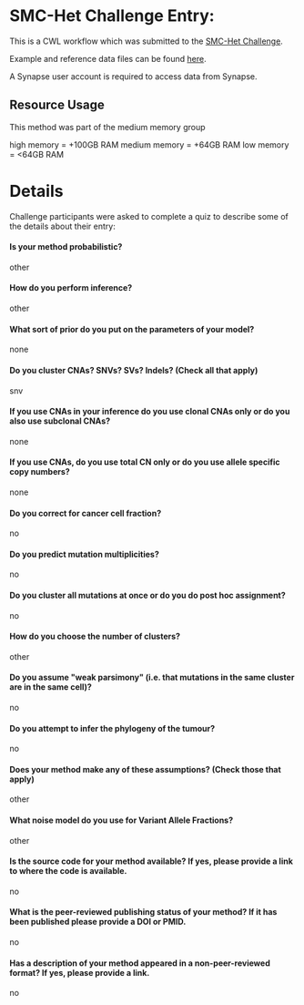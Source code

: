 SMC-Het Challenge Entry: 
========================================================

This is a CWL workflow which was submitted to the [SMC-Het Challenge](https://www.synapse.org/#!Synapse:syn2813581/wiki/303137).

Example and reference data files can be found [here](https://www.synapse.org/#!Synapse:syn2813581/files/).

A Synapse user account is required to access data from Synapse.


Resource Usage
--------------------------------------------------------

This method was part of the medium memory group

high memory = +100GB RAM
medium memory = +64GB RAM
low memory = <64GB RAM


Details
========================================================

Challenge participants were asked to complete a quiz to describe some of the
details about their entry:


#### Is your method probabilistic?

other


#### How do you perform inference?

other


#### What sort of prior do you put on the parameters of your model?

none


#### Do you cluster CNAs? SNVs? SVs? Indels? (Check all that apply)

snv


#### If you use CNAs in your inference do you use clonal CNAs only or do you also use subclonal CNAs?

none


#### If you use CNAs, do you use total CN only or do you use allele specific copy numbers?

none


#### Do you correct for cancer cell fraction?

no


#### Do you predict mutation multiplicities?

no


#### Do you cluster all mutations at once or do you do post hoc assignment?

no


#### How do you choose the number of clusters?

other


#### Do you assume "weak parsimony" (i.e. that mutations in the same cluster are in the same cell)?

no


#### Do you attempt to infer the phylogeny of the tumour?

no


#### Does your method make any of these assumptions? (Check those that apply)

other


#### What noise model do you use for Variant Allele Fractions?

other


#### Is the source code for your method available?  If yes, please provide a link to where the code is available.

no


#### What is the peer-reviewed publishing status of your method?  If it has been published please provide a DOI or PMID.

no


#### Has a description of your method appeared in a non-peer-reviewed format?  If yes, please provide a link.

no

